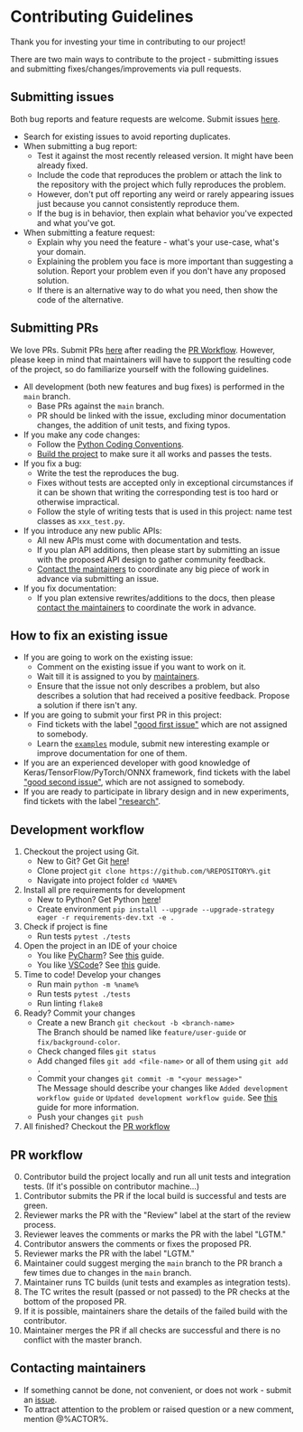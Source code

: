 # Contributing Guidelines

Thank you for investing your time in contributing to our project!

There are two main ways to contribute to the project - submitting issues and submitting
fixes/changes/improvements via pull requests.

## Submitting issues

Both bug reports and feature requests are welcome.
Submit issues [here](https://github.com/%REPOSITORY%/issues).

* Search for existing issues to avoid reporting duplicates.
* When submitting a bug report:
  * Test it against the most recently released version. It might have been already fixed.
  * Include the code that reproduces the problem or attach the link to the repository with the project which fully reproduces the problem.
  * However, don't put off reporting any weird or rarely appearing issues just because you cannot consistently reproduce them.
  * If the bug is in behavior, then explain what behavior you've expected and what you've got.
* When submitting a feature request:
  * Explain why you need the feature - what's your use-case, what's your domain.
  * Explaining the problem you face is more important than suggesting a solution.
    Report your problem even if you don't have any proposed solution.
  * If there is an alternative way to do what you need, then show the code of the alternative.

## Submitting PRs

We love PRs. Submit PRs [here](https://github.com/%REPOSITORY%/pulls) after reading the [PR Workflow](#pr-workflow).
However, please keep in mind that maintainers will have to support the resulting code of the project,
so do familiarize yourself with the following guidelines.

* All development (both new features and bug fixes) is performed in the `main` branch.
  * Base PRs against the `main` branch.
  * PR should be linked with the issue, excluding minor documentation changes, the addition of unit tests, and fixing typos.
* If you make any code changes:
  * Follow the [Python Coding Conventions](https://www.python.org/dev/peps/pep-0008/).
  * [Build the project](#building) to make sure it all works and passes the tests.
* If you fix a bug:
  * Write the test the reproduces the bug.
  * Fixes without tests are accepted only in exceptional circumstances if it can be shown that writing the corresponding test is too hard or otherwise impractical.
  * Follow the style of writing tests that is used in this project: name test classes as `xxx_test.py`.
* If you introduce any new public APIs:
  * All new APIs must come with documentation and tests.
  * If you plan API additions, then please start by submitting an issue with the proposed API design to gather community feedback.
  * [Contact the maintainers](#contacting-maintainers) to coordinate any big piece of work in advance via submitting an issue.
* If you fix documentation:
  * If you plan extensive rewrites/additions to the docs, then please [contact the maintainers](#contacting-maintainers) to coordinate the work in advance.


## How to fix an existing issue

* If you are going to work on the existing issue:
  * Comment on the existing issue if you want to work on it. 
  * Wait till it is assigned to you by [maintainers](#contacting-maintainers). 
  * Ensure that the issue not only describes a problem, but also describes a solution that had received a positive feedback. Propose a solution if there isn't any.
* If you are going to submit your first PR in this project:
  * Find tickets with the label ["good first issue"](https://github.com/%REPOSITORY%/issues?q=is%3Aissue+is%3Aopen+label%3A%22good+first+issue%22+no%3Aassignee) 
    which are not assigned to somebody.
  * Learn the [`examples`](https://github.com/%REPOSITORY%/tree/main/examples) module, submit new interesting example or improve documentation for one of them.
* If you are an experienced developer with good knowledge of Keras/TensorFlow/PyTorch/ONNX framework, find tickets with the label
  ["good second issue"](https://github.com/%REPOSITORY%/issues?q=is%3Aissue+is%3Aopen+label%3A%22good+second+issue%22+no%3Aassignee),
  which are not assigned to somebody.
* If you are ready to participate in library design and in new experiments, find tickets with the label
  ["research"](https://github.com/%REPOSITORY%/issues?q=is%3Aissue+is%3Aopen+label%3Aresearch).
  
  
## Development workflow
1. Checkout the project using Git.
   - New to Git? Get Git [here](https://git-scm.com/downloads)!
   - Clone project `git clone https://github.com/%REPOSITORY%.git`
   - Navigate into project folder `cd %NAME%`
2. Install all pre requirements for development
   - New to Python? Get Python [here](https://www.python.org/downloads/)!
   - Create environment `pip install --upgrade --upgrade-strategy eager -r requirements-dev.txt -e .`
3. Check if project is fine
   - Run tests `pytest ./tests`
4. Open the project in an IDE of your choice
   - You like [PyCharm](https://www.jetbrains.com/pycharm/)? See [this](https://www.jetbrains.com/help/pycharm/open-projects.html) guide.
   - You like [VSCode](https://code.visualstudio.com/)? See [this](https://code.visualstudio.com/docs/python/python-tutorial) guide.
5. Time to code! Develop your changes
   - Run main `python -m %name%`
   - Run tests `pytest ./tests`
   - Run linting `flake8`
7. Ready? Commit your changes
   - Create a new Branch `git checkout -b <branch-name>` <br>The Branch should be named like `feature/user-guide` or `fix/background-color`.
   - Check changed files `git status`
   - Add changed files `git add <file-name>` or all of them using `git add .`
   - Commit your changes `git commit -m "<your message>"` <br>The Message should describe your changes like `Added development workflow guide` or `Updated development workflow guide`. See [this](https://www.freecodecamp.org/news/writing-good-commit-messages-a-practical-guide/) guide for more information.
   - Push your changes `git push`
8. All finished? Checkout the [PR workflow](#pr-workflow)


## PR workflow

0. Contributor build the project locally and run all unit tests and integration tests. (If it's possible on contributor machine...) 
1. Contributor submits the PR if the local build is successful and tests are green.
2. Reviewer marks the PR with the "Review" label at the start of the review process.
3. Reviewer leaves the comments or marks the PR with the label "LGTM."
4. Contributor answers the comments or fixes the proposed PR.
5. Reviewer marks the PR with the label "LGTM."
6. Maintainer could suggest merging the `main` branch to the PR branch a few times due to changes in the `main` branch.
7. Maintainer runs TC builds (unit tests and examples as integration tests).
8. The TC writes the result (passed or not passed) to the PR checks at the bottom of the proposed PR.
9. If it is possible, maintainers share the details of the failed build with the contributor.
10. Maintainer merges the PR if all checks are successful and there is no conflict with the master branch.

## Contacting maintainers

* If something cannot be done, not convenient, or does not work - submit an [issue](#submitting-issues).
* To attract attention to the problem or raised question or a new comment, mention @%ACTOR%.
